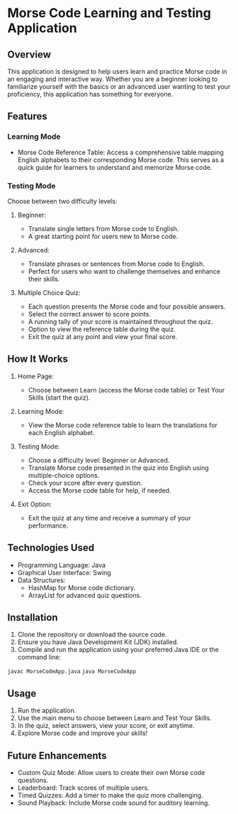 # Morse Code Learning and Testing Application

## Overview
This application is designed to help users learn and practice Morse code in an engaging and interactive way. Whether you are a beginner looking to familiarize yourself with the basics or an advanced user wanting to test your proficiency, this application has something for everyone.

## Features
### Learning Mode
- Morse Code Reference Table:
Access a comprehensive table mapping English alphabets to their corresponding Morse code. This serves as a quick guide for learners to understand and memorize Morse code.

### Testing Mode
Choose between two difficulty levels:

1. Beginner:
    - Translate single letters from Morse code to English.
    - A great starting point for users new to Morse code.

2. Advanced:
    - Translate phrases or sentences from Morse code to English.
    - Perfect for users who want to challenge themselves and enhance their skills.

3. Multiple Choice Quiz:
    - Each question presents the Morse code and four possible answers.
    - Select the correct answer to score points.
    - A running tally of your score is maintained throughout the quiz.
    - Option to view the reference table during the quiz.
    - Exit the quiz at any point and view your final score.

## How It Works
1. Home Page:
    - Choose between Learn (access the Morse code table) or Test Your Skills (start the quiz).

2. Learning Mode:
    - View the Morse code reference table to learn the translations for each English alphabet.

3. Testing Mode:
    - Choose a difficulty level: Beginner or Advanced.
    - Translate Morse code presented in the quiz into English using multiple-choice options.
    - Check your score after every question.
    - Access the Morse code table for help, if needed.

4. Exit Option:
    - Exit the quiz at any time and receive a summary of your performance.

## Technologies Used
- Programming Language: Java
- Graphical User Interface: Swing
- Data Structures:
  - HashMap for Morse code dictionary.
  - ArrayList for advanced quiz questions.

## Installation
1. Clone the repository or download the source code.
2. Ensure you have Java Development Kit (JDK) installed.
3. Compile and run the application using your preferred Java IDE or the command line:

```javac MorseCodeApp.java```
```java MorseCodeApp```

## Usage
1. Run the application.
2. Use the main menu to choose between Learn and Test Your Skills.
3. In the quiz, select answers, view your score, or exit anytime.
4. Explore Morse code and improve your skills!


## Future Enhancements
- Custom Quiz Mode: Allow users to create their own Morse code questions.
- Leaderboard: Track scores of multiple users.
- Timed Quizzes: Add a timer to make the quiz more challenging.
- Sound Playback: Include Morse code sound for auditory learning.
